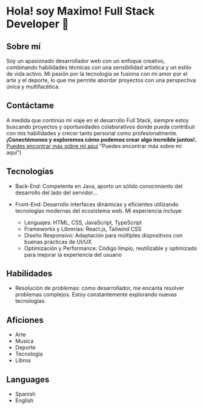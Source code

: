 # Hola! soy Maximo! Full Stack Developer 🐸
## Sobre mí
Soy un apasionado desarrollador web con un enfoque creativo, combinando habilidades técnicas con una sensibilidad artística y un estilo de vida activo. Mi pasión por la tecnología se fusiona con mi amor por el arte y el deporte, lo que me permite abordar proyectos con una perspectiva única y multifacética.
## Contáctame
A medida que continúo mi viaje en el desarrollo Full Stack, siempre estoy buscando proyectos y oportunidades colaborativos donde pueda contribuir con mis habilidades y crecer tanto personal como profesionalmente. **¡Conectémonos y exploremos cómo podemos crear algo increíble juntos!.**
[Puedes encontrar más sobre mí aquí](https://www.linkedin.com/in/maximo-corpus-medina-45041b2ba/) "Puedes encontrar más sobre mí aquí")
## Tecnologías
- Back-End: Competente en Java, aporto un sólido conocimiento del desarrollo del lado del servidor...
- Front-End: Desarrollo interfaces dinámicas y eficientes utilizando tecnologías modernas del ecosistema web. Mi experiencia incluye:

    * Lenguajes: HTML, CSS, JavaScript, TypeScript
    * Frameworks y Librerías: React.js, Tailwind CSS
    * Diseño Responsivo: Adaptación para múltiples dispositivos con buenas prácticas de UI/UX
    * Optimización y Performance: Código limpio, reutilizable y optimizado para mejorar la experiencia del usuario

## Habilidades
- Resolución de problemas: como desarrollador, me encanta resolver problemas complejos. Estoy constantemente explorando nuevas tecnologías.
## Aficiones
- Arte
- Musica
- Deporte
- Tecnología
- Libros
## Languages
- Spanish
- English
